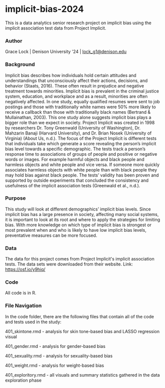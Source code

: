 # implicit-bias-2024
This is a data analytics senior research project on implicit bias using the implicit association test data from Project Implicit. 

### Author 
Grace Lock | 
Denison University '24 | 
lock_g1@denison.edu 

### Background 
Implicit bias describes how individuals hold certain attitudes and understandings that unconsciously affect their actions, decisions, and behavior (Staats, 2016). These often result in prejudice and negative treatment towards minorities. Implicit bias is prevalent in the criminal justice system, education, and workplace and as a result, minorities are often negatively affected. In one study, equally qualified resumes were sent to job postings and those with traditionally white names were 50% more likely to receive a callback than those with traditionally black names (Bertrand & Mullainathan, 2003). This one study alone suggests implicit bias plays a bigger role than we expect in society. 
Project Implicit was created in 1998 by researchers Dr. Tony Greenwald (University of Washington), Dr. Mahzarin Banaji (Harvard University), and Dr. Brian Nosek (University of Virginia) (About Us, n.d.). The focus of the Project Implicit is different tests that individuals take which generate a score revealing the person’s implicit bias level towards a specific demographic. The tests track a person’s response time to associations of groups of people and positive or negative words or images. For example harmful objects and black people and harmless objects and white people and vice versa. If someone more quickly associates harmless objects with white people than with black people they may hold bias against black people. The tests’ validity has been proven and supported by outside experiments that concluded the consistency and usefulness of the implicit association tests (Greenwald et al., n.d.). 

### Purpose
This study will look at different demographics’ implicit bias levels. Since implicit bias has a large presence in society, affecting many social systems, it is important to look at its root and where to apply the strategies for limiting bias. With more knowledge on which type of implicit bias is strongest or most prevalent when and who is likely to have low implicit bias levels, preventative measures can be more focused.

### Data 
The data for this project comes from Project Implicit's implicit association tests. The data sets were downloaded from their website. Link: https://osf.io/y9hiq/

### Code 
All code is in R. 

### File Navigation
In the code folder, there are the following files that contain all of the code and tests used in the study:

401_skintone.rmd - analysis for skin tone-based bias and LASSO regression visual 

401_gender.rmd - analysis for gender-based bias

401_sexuality.rmd - analysis for sexuality-based bias

401_weight.rmd - analysis for weight-based bias

401_exploritory.rmd - all visuals and summary statistics gathered in the data exploration phase 

